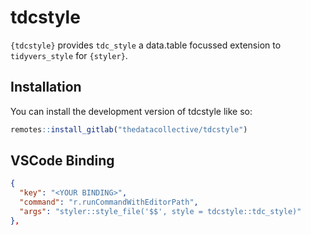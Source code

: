 
# tdcstyle

`{tdcstyle}` provides `tdc_style` a data.table focussed extension to `tidyvers_style` for `{styler}`.

## Installation

You can install the development version of tdcstyle like so:

``` r
remotes::install_gitlab("thedatacollective/tdcstyle")
```

## VSCode Binding

```json
{
  "key": "<YOUR BINDING>",
  "command": "r.runCommandWithEditorPath",
  "args": "styler::style_file('$$', style = tdcstyle::tdc_style)"
},
```
